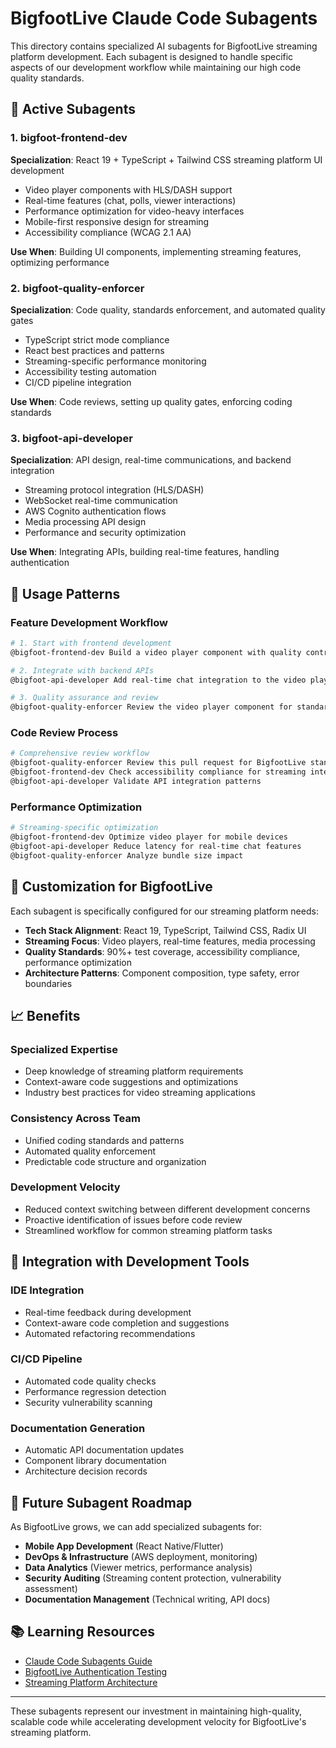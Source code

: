 # BigfootLive Claude Code Subagents

This directory contains specialized AI subagents for BigfootLive streaming platform development. Each subagent is designed to handle specific aspects of our development workflow while maintaining our high code quality standards.

## 🎯 Active Subagents

### 1. **bigfoot-frontend-dev** 
**Specialization**: React 19 + TypeScript + Tailwind CSS streaming platform UI development
- Video player components with HLS/DASH support
- Real-time features (chat, polls, viewer interactions)
- Performance optimization for video-heavy interfaces
- Mobile-first responsive design for streaming
- Accessibility compliance (WCAG 2.1 AA)

**Use When**: Building UI components, implementing streaming features, optimizing performance

### 2. **bigfoot-quality-enforcer**
**Specialization**: Code quality, standards enforcement, and automated quality gates
- TypeScript strict mode compliance
- React best practices and patterns
- Streaming-specific performance monitoring
- Accessibility testing automation
- CI/CD pipeline integration

**Use When**: Code reviews, setting up quality gates, enforcing coding standards

### 3. **bigfoot-api-developer**
**Specialization**: API design, real-time communications, and backend integration
- Streaming protocol integration (HLS/DASH)
- WebSocket real-time communication
- AWS Cognito authentication flows
- Media processing API design
- Performance and security optimization

**Use When**: Integrating APIs, building real-time features, handling authentication

## 🚀 Usage Patterns

### **Feature Development Workflow**
```bash
# 1. Start with frontend development
@bigfoot-frontend-dev Build a video player component with quality controls

# 2. Integrate with backend APIs  
@bigfoot-api-developer Add real-time chat integration to the video player

# 3. Quality assurance and review
@bigfoot-quality-enforcer Review the video player component for standards compliance
```

### **Code Review Process**
```bash
# Comprehensive review workflow
@bigfoot-quality-enforcer Review this pull request for BigfootLive standards
@bigfoot-frontend-dev Check accessibility compliance for streaming interface
@bigfoot-api-developer Validate API integration patterns
```

### **Performance Optimization**
```bash
# Streaming-specific optimization
@bigfoot-frontend-dev Optimize video player for mobile devices
@bigfoot-api-developer Reduce latency for real-time chat features
@bigfoot-quality-enforcer Analyze bundle size impact
```

## 🎨 Customization for BigfootLive

Each subagent is specifically configured for our streaming platform needs:

- **Tech Stack Alignment**: React 19, TypeScript, Tailwind CSS, Radix UI
- **Streaming Focus**: Video players, real-time features, media processing
- **Quality Standards**: 90%+ test coverage, accessibility compliance, performance optimization
- **Architecture Patterns**: Component composition, type safety, error boundaries

## 📈 Benefits

### **Specialized Expertise**
- Deep knowledge of streaming platform requirements
- Context-aware code suggestions and optimizations
- Industry best practices for video streaming applications

### **Consistency Across Team**
- Unified coding standards and patterns
- Automated quality enforcement
- Predictable code structure and organization

### **Development Velocity**
- Reduced context switching between different development concerns
- Proactive identification of issues before code review
- Streamlined workflow for common streaming platform tasks

## 🔧 Integration with Development Tools

### **IDE Integration**
- Real-time feedback during development
- Context-aware code completion and suggestions
- Automated refactoring recommendations

### **CI/CD Pipeline**
- Automated code quality checks
- Performance regression detection
- Security vulnerability scanning

### **Documentation Generation**
- Automatic API documentation updates
- Component library documentation
- Architecture decision records

## 🎯 Future Subagent Roadmap

As BigfootLive grows, we can add specialized subagents for:
- **Mobile App Development** (React Native/Flutter)
- **DevOps & Infrastructure** (AWS deployment, monitoring)
- **Data Analytics** (Viewer metrics, performance analysis)
- **Security Auditing** (Streaming content protection, vulnerability assessment)
- **Documentation Management** (Technical writing, API docs)

## 📚 Learning Resources

- [Claude Code Subagents Guide](https://github.com/Njengah/claude-code-cheat-sheet)
- [BigfootLive Authentication Testing](./docs/TESTING_AUTHENTICATION.md)
- [Streaming Platform Architecture](./docs/ARCHITECTURE.md)

---

These subagents represent our investment in maintaining high-quality, scalable code while accelerating development velocity for BigfootLive's streaming platform.
